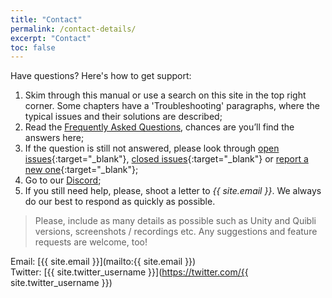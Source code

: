 ```yaml
---
title: "Contact"
permalink: /contact-details/
excerpt: "Contact"
toc: false
---
```


Have questions? Here's how to get support:
1. Skim through this manual or use a search on this site in the top right corner. Some chapters have a 'Troubleshooting' paragraphs, where the typical issues and their solutions are described;  
1. Read the [Frequently Asked Questions](../faqs), chances are you’ll find the answers here; 
1. If the question is still not answered, please look through [open issues](https://github.com/dustyroom-studio/quibli-doc/issues){:target="_blank"}, [closed issues](https://github.com/dustyroom-studio/quibli-doc/issues?q=is%3Aissue+is%3Aclosed){:target="_blank"} or [report a new one](https://github.com/dustyroom-studio/quibli-doc/issues/new/choose){:target="_blank"};
1. Go to our [Discord](https://discord.gg/kfumMFahBj);
1. If you still need help, please, shoot a letter to _{{ site.email }}_. We always do our best to respond as quickly as possible.

> Please, include as many details as possible such as Unity and Quibli versions, screenshots / recordings etc. Any suggestions and feature requests are welcome, too!  

Email: [{{ site.email }}](mailto:{{ site.email }})  
Twitter: [{{ site.twitter_username }}](https://twitter.com/{{ site.twitter_username }})  

